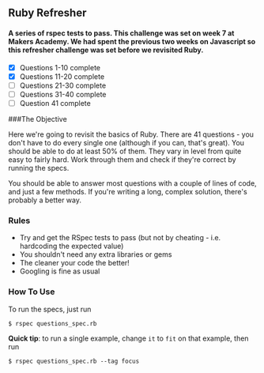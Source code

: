 ## Ruby Refresher

#### A series of rspec tests to pass. This challenge was set on week 7 at Makers Academy. We had spent the previous two weeks on Javascript so this refresher challenge was set before we revisited Ruby. 

- [x] Questions 1-10 complete
- [x] Questions 11-20 complete
- [ ] Questions 21-30 complete
- [ ] Questions 31-40 complete
- [ ] Question 41 complete

###The Objective

Here we're going to revisit the basics of Ruby. There are 41 questions - you don't have to do every single one (although if you can, that's great). You should be able to do at least 50% of them. They vary in level from quite easy to fairly hard. Work through them and check if they're correct by running the specs.

You should be able to answer most questions with a couple of lines of code, and just a few methods. If you're writing a long, complex solution, there's probably a better way.

### Rules

* Try and get the RSpec tests to pass (but not by cheating - i.e. hardcoding the expected value)
* You shouldn't need any extra libraries or gems
* The cleaner your code the better!
* Googling is fine as usual

### How To Use

To run the specs, just run

~~~
$ rspec questions_spec.rb
~~~

**Quick tip**: to run a single example, change `it` to `fit` on that example, then run

~~~
$ rspec questions_spec.rb --tag focus
~~~


